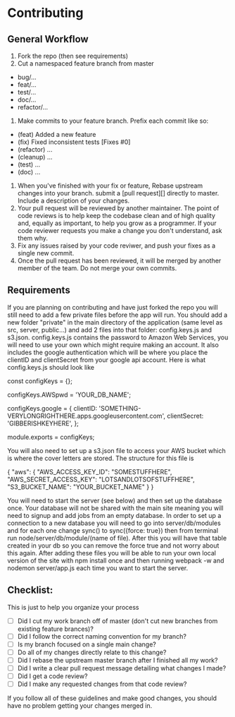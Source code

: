 # Contributing

## General Workflow

1. Fork the repo (then see requirements)
1. Cut a namespaced feature branch from master
  - bug/...
  - feat/...
  - test/...
  - doc/...
  - refactor/...
1. Make commits to your feature branch. Prefix each commit like so:
  - (feat) Added a new feature
  - (fix) Fixed inconsistent tests [Fixes #0]
  - (refactor) ...
  - (cleanup) ...
  - (test) ...
  - (doc) ...
1. When you've finished with your fix or feature, Rebase upstream changes into your branch. submit a [pull request][]
   directly to master. Include a description of your changes.
1. Your pull request will be reviewed by another maintainer. The point of code
   reviews is to help keep the codebase clean and of high quality and, equally
   as important, to help you grow as a programmer. If your code reviewer
   requests you make a change you don't understand, ask them why.
1. Fix any issues raised by your code reviwer, and push your fixes as a single
   new commit.
1. Once the pull request has been reviewed, it will be merged by another member of the team. Do not merge your own commits.

## Requirements

If you are planning on contributing and have just forked the repo you will still need to add a few private files before the 
app will run. You should add a new folder "private" in the main directory of the application (same level as src, server, public...)
and add 2 files into that folder: config.keys.js and s3.json. config.keys.js contains the password to Amazon Web Services, you
will need to use your own which might require making an account. It also includes the google authentication which will be
where you place the clientID and clientSecret from your google api account.
Here is what config.keys.js should look like

const configKeys = {};

configKeys.AWSpwd = 'YOUR_DB_NAME';

configKeys.google = {
  clientID: 'SOMETHING-VERYLONGRIGHTHERE.apps.googleusercontent.com',
  clientSecret: 'GIBBERISHKEYHERE',
};

module.exports = configKeys; 

You will also need to set up a s3.json file to access your AWS bucket which is where the cover letters are 
stored. The structure for this file is 

{
  "aws": {
    "AWS_ACCESS_KEY_ID": "SOMESTUFFHERE",
    "AWS_SECRET_ACCESS_KEY": "LOTSANDLOTSOFSTUFFHERE",
    "S3_BUCKET_NAME": "YOUR_BUCKET_NAME"
  }
}

You will need to start the server (see below) and then set up the database once. Your database will not
be shared with the main site meaning you will need to signup and add jobs from an empty database. In order
to set up a connection to a new database you will need to go into server/db/modules and for each one change
sync() to sync({force: true}) then from terminal run node/server/db/module/(name of file). After this you
will have that table created in your db so you can remove the force true and not worry about this again.
After adding these files you will be able to run your own local version of the site with npm install once 
and then running webpack -w and nodemon server/app.js each time you want to start the server.

## Checklist:

This is just to help you organize your process

- [ ] Did I cut my work branch off of master (don't cut new branches from existing feature brances)?
- [ ] Did I follow the correct naming convention for my branch?
- [ ] Is my branch focused on a single main change?
 - [ ] Do all of my changes directly relate to this change?
- [ ] Did I rebase the upstream master branch after I finished all my
  work?
- [ ] Did I write a clear pull request message detailing what changes I made?
- [ ] Did I get a code review?
 - [ ] Did I make any requested changes from that code review?

If you follow all of these guidelines and make good changes, you should have
no problem getting your changes merged in.


<!-- Links -->
[style guide]: https://github.com/reactorcore/style-guide
[n-queens]: https://github.com/reactorcore/n-queens
[Underbar]: https://github.com/reactorcore/underbar
[curriculum workflow diagram]: http://i.imgur.com/p0e4tQK.png
[cons of merge]: https://f.cloud.github.com/assets/1577682/1458274/1391ac28-435e-11e3-88b6-69c85029c978.png
[Bookstrap]: https://github.com/hackreactor/bookstrap
[Taser]: https://github.com/hackreactor/bookstrap
[tools workflow diagram]: http://i.imgur.com/kzlrDj7.png
[Git Flow]: http://nvie.com/posts/a-successful-git-branching-model/
[GitHub Flow]: http://scottchacon.com/2011/08/31/github-flow.html
[Squash]: http://gitready.com/advanced/2009/02/10/squashing-commits-with-rebase.html
